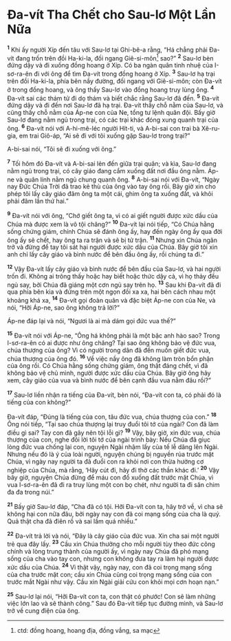 # Ða-vít Tha Chết cho Sau-lơ Một Lần Nữa

<sup><b>1</b></sup> Khi ấy người Xíp đến tâu với Sau-lơ tại Ghi-bê-a rằng, “Há chẳng phải Ða-vít đang trốn trên đồi Ha-ki-la, đối ngang Giê-si-môn[^1-29ee00bf-0fe2-4127-9b4b-da5005875c81] sao?” <sup><b>2</b></sup> Sau-lơ bèn đứng dậy và đi xuống đồng hoang ở Xíp. Có ba ngàn quân tinh nhuệ của I-sơ-ra-ên đi với ông để tìm Ða-vít trong đồng hoang ở Xíp. <sup><b>3</b></sup> Sau-lơ hạ trại trên đồi Ha-ki-la, phía bên nầy đường, đối ngang với Giê-si-môn; còn Ða-vít ở trong đồng hoang, và ông thấy Sau-lơ vào đồng hoang truy lùng ông. <sup><b>4</b></sup> Ða-vít sai các thám tử đi dọ thám và biết chắc rằng Sau-lơ đã đến. <sup><b>5</b></sup> Ða-vít đứng dậy và đi đến nơi Sau-lơ đã hạ trại. Ða-vít thấy chỗ nằm của Sau-lơ, và cũng thấy chỗ nằm của Áp-ne con của Ne, tổng tư lệnh quân đội. Bấy giờ Sau-lơ đang nằm ngủ trong trại, có các trại khác đóng xung quanh trại của ông. <sup><b>6</b></sup> Ða-vít nói với A-hi-mê-léc người Hít-ti, và A-bi-sai con trai bà Xê-ru-gia, em trai Giô-áp, “Ai sẽ đi với tôi xuống gặp Sau-lơ trong trại?”

A-bi-sai nói, “Tôi sẽ đi xuống với ông.”

<sup><b>7</b></sup> Tối hôm đó Ða-vít và A-bi-sai lẻn đến giữa trại quân; và kìa, Sau-lơ đang nằm ngủ trong trại, có cây giáo đang cắm xuống đất nơi đầu ông nằm. Áp-ne và quân lính nằm ngủ chung quanh ông. <sup><b>8</b></sup> A-bi-sai nói với Ða-vít, “Ngày nay Ðức Chúa Trời đã trao kẻ thù của ông vào tay ông rồi. Bây giờ xin cho phép tôi lấy cây giáo đâm ông ta một cái, ghim ông ta xuống đất, và khỏi phải đâm lần thứ hai.”

<sup><b>9</b></sup> Ða-vít nói với ông, “Chớ giết ông ta, vì có ai giết người được xức dầu của Chúa mà được xem là vô tội chăng?” <sup><b>10</b></sup> Ða-vít lại nói tiếp, “Có Chúa hằng sống chứng giám, chính Chúa sẽ đánh ông ấy, hay đến ngày ông ấy qua đời ông ấy sẽ chết, hay ông ta ra trận và sẽ bị tử trận. <sup><b>11</b></sup> Nhưng xin Chúa ngăn trở và đừng để tay tôi sát hại người được xức dầu của Chúa. Bây giờ tôi xin anh chỉ lấy cây giáo và bình nước để bên đầu ông ấy, rồi chúng ta đi.”

<sup><b>12</b></sup> Vậy Ða-vít lấy cây giáo và bình nước để bên đầu của Sau-lơ, và hai người trốn đi. Không ai trông thấy hoặc hay biết hoặc thức dậy cả, vì họ thảy đều ngủ say, bởi Chúa đã giáng một cơn ngủ say trên họ. <sup><b>13</b></sup> Sau khi Ða-vít đã đi qua phía bên kia và đứng trên một ngọn đồi xa xa, hai bên cách nhau một khoảng khá xa, <sup><b>14</b></sup> Ða-vít gọi đoàn quân và đặc biệt Áp-ne con của Ne, và nói, “Hỡi Áp-ne, sao ông không trả lời?”

Áp-ne đáp lại và nói, “Ngươi là ai mà dám gọi đức vua thế?”

<sup><b>15</b></sup> Ða-vít nói với Áp-ne, “Ông há không phải là một bậc anh hào sao? Trong I-sơ-ra-ên có ai được như ông chăng? Tại sao ông không bảo vệ đức vua, chúa thượng của ông? Vì có người trong dân đã đến muốn giết đức vua, chúa thượng của ông đó. <sup><b>16</b></sup> Về việc nầy ông đã không làm tròn bổn phận của ông rồi. Có Chúa hằng sống chứng giám, ông thật đáng chết, vì đã không bảo vệ chủ mình, người được xức dầu của Chúa. Bây giờ ông hãy xem, cây giáo của vua và bình nước để bên cạnh đầu vua nằm đâu rồi?”

<sup><b>17</b></sup> Sau-lơ liền nhận ra tiếng của Ða-vít, bèn nói, “Ða-vít con ta, có phải đó là tiếng của con không?”

Ða-vít đáp, “Ðúng là tiếng của con, tâu đức vua, chúa thượng của con.” <sup><b>18</b></sup> Ông nói tiếp, “Tại sao chúa thượng lại truy đuổi tôi tớ của ngài? Con đã làm điều gì sai? Tay con đã gây nên tội lỗi gì? <sup><b>19</b></sup> Vậy, bây giờ, xin đức vua, chúa thượng của con, nghe đôi lời tôi tớ của ngài trình bày: Nếu Chúa đã giục lòng đức vua chống lại con, nguyện Ngài nhậm lấy của tế lễ dâng lên Ngài. Nhưng nếu đó là ý của loài người, nguyện chúng bị nguyền rủa trước mặt Chúa, vì ngày nay người ta đã đuổi con ra khỏi nơi con thừa hưởng cơ nghiệp của Chúa, mà rằng, ‘Hãy cút đi, hãy đi thờ các thần khác đi.’ <sup><b>20</b></sup> Vậy bây giờ, nguyện Chúa đừng để máu con đổ xuống đất trước mặt Chúa, vì vua I-sơ-ra-ên đã đi ra truy lùng một con bọ chét, như người ta đi săn chim đa đa trong núi.”

<sup><b>21</b></sup> Bấy giờ Sau-lơ đáp, “Cha đã có tội. Hỡi Ða-vít con ta, hãy trở về, vì cha sẽ không hại con nữa đâu, bởi ngày nay con đã coi mạng sống của cha là quý. Quả thật cha đã điên rồ và sai lầm quá nhiều.”

<sup><b>22</b></sup> Ða-vít trả lời và nói, “Ðây là cây giáo của đức vua. Xin cha sai một người trẻ qua đây lấy. <sup><b>23</b></sup> Cầu xin Chúa thưởng cho mỗi người tùy theo đức công chính và lòng trung thành của người ấy, vì ngày nay Chúa đã phó mạng sống của cha vào tay con, nhưng con không đưa tay ra làm hại người được xức dầu của Chúa. <sup><b>24</b></sup> Vì thật vậy, ngày nay, con đã coi trọng mạng sống của cha trước mặt con; cầu xin Chúa cũng coi trọng mạng sống của con trước mắt Ngài như vậy. Cầu xin Ngài giải cứu con khỏi mọi cơn hoạn nạn.”

<sup><b>25</b></sup> Sau-lơ lại nói, “Hỡi Ða-vít con ta, con thật có phước! Con sẽ làm những việc lớn lao và sẽ thành công.” Sau đó Ða-vít tiếp tục đường mình, và Sau-lơ trở về cung điện của ông.

[^1-29ee00bf-0fe2-4127-9b4b-da5005875c81]: ctd: đồng hoang, hoang địa, đồng vắng, sa mạc
